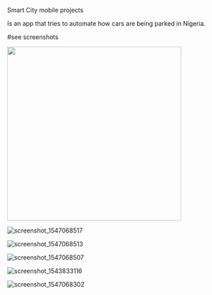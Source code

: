 
Smart City mobile projects

Is an app that tries to automate how cars are being parked in Nigeria.

#see screenshots

<img src='https://user-images.githubusercontent.com/7842458/53991215-6591da00-412a-11e9-9e7f-92d408ecf550.png' height='400' >

![screenshot_1547068517](https://user-images.githubusercontent.com/7842458/53991215-6591da00-412a-11e9-9e7f-92d408ecf550.png)

![screenshot_1547068513](https://user-images.githubusercontent.com/7842458/53991314-983bd280-412a-11e9-93c2-90e848c6d395.png)

![screenshot_1547068507](https://user-images.githubusercontent.com/7842458/53991319-9b36c300-412a-11e9-8b8a-226d62023298.png)

![screenshot_1543833116](https://user-images.githubusercontent.com/7842458/53991341-ac7fcf80-412a-11e9-83c6-273f9c2af6a6.png)


![screenshot_1547068302](https://user-images.githubusercontent.com/7842458/53991335-a7bb1b80-412a-11e9-87d5-905f40b64e91.png)

